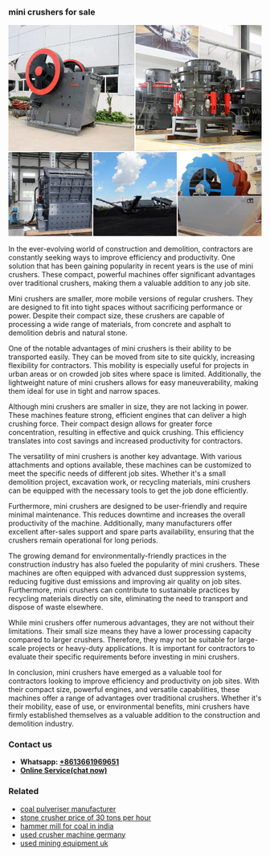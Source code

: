 <h3>mini crushers for sale</h3><img src='1702950214.jpg' alt=''><p>In the ever-evolving world of construction and demolition, contractors are constantly seeking ways to improve efficiency and productivity. One solution that has been gaining popularity in recent years is the use of mini crushers. These compact, powerful machines offer significant advantages over traditional crushers, making them a valuable addition to any job site.</p><p>Mini crushers are smaller, more mobile versions of regular crushers. They are designed to fit into tight spaces without sacrificing performance or power. Despite their compact size, these crushers are capable of processing a wide range of materials, from concrete and asphalt to demolition debris and natural stone.</p><p>One of the notable advantages of mini crushers is their ability to be transported easily. They can be moved from site to site quickly, increasing flexibility for contractors. This mobility is especially useful for projects in urban areas or on crowded job sites where space is limited. Additionally, the lightweight nature of mini crushers allows for easy maneuverability, making them ideal for use in tight and narrow spaces.</p><p>Although mini crushers are smaller in size, they are not lacking in power. These machines feature strong, efficient engines that can deliver a high crushing force. Their compact design allows for greater force concentration, resulting in effective and quick crushing. This efficiency translates into cost savings and increased productivity for contractors.</p><p>The versatility of mini crushers is another key advantage. With various attachments and options available, these machines can be customized to meet the specific needs of different job sites. Whether it's a small demolition project, excavation work, or recycling materials, mini crushers can be equipped with the necessary tools to get the job done efficiently.</p><p>Furthermore, mini crushers are designed to be user-friendly and require minimal maintenance. This reduces downtime and increases the overall productivity of the machine. Additionally, many manufacturers offer excellent after-sales support and spare parts availability, ensuring that the crushers remain operational for long periods.</p><p>The growing demand for environmentally-friendly practices in the construction industry has also fueled the popularity of mini crushers. These machines are often equipped with advanced dust suppression systems, reducing fugitive dust emissions and improving air quality on job sites. Furthermore, mini crushers can contribute to sustainable practices by recycling materials directly on site, eliminating the need to transport and dispose of waste elsewhere.</p><p>While mini crushers offer numerous advantages, they are not without their limitations. Their small size means they have a lower processing capacity compared to larger crushers. Therefore, they may not be suitable for large-scale projects or heavy-duty applications. It is important for contractors to evaluate their specific requirements before investing in mini crushers.</p><p>In conclusion, mini crushers have emerged as a valuable tool for contractors looking to improve efficiency and productivity on job sites. With their compact size, powerful engines, and versatile capabilities, these machines offer a range of advantages over traditional crushers. Whether it's their mobility, ease of use, or environmental benefits, mini crushers have firmly established themselves as a valuable addition to the construction and demolition industry.</p><h3>Contact us</h3><ul><li><strong>Whatsapp:&nbsp;<a href="https://wa.me/8613661969651">+8613661969651</a></strong></li><li><a href="https://swt.shibang-china.com/?git&amp;zhl&amp;mini crushers for sale"><strong>Online Service(chat now)</strong></a></li></ul><h3>Related</h3><ul><li><a href='coal pulveriser manufacturer.md'>coal pulveriser manufacturer</a></li><li><a href='stone crusher price of 30 tons per hour.md'>stone crusher price of 30 tons per hour</a></li><li><a href='hammer mill for coal in india.md'>hammer mill for coal in india</a></li><li><a href='used crusher machine germany.md'>used crusher machine germany</a></li><li><a href='used mining equipment uk.md'>used mining equipment uk</a></li></ul>